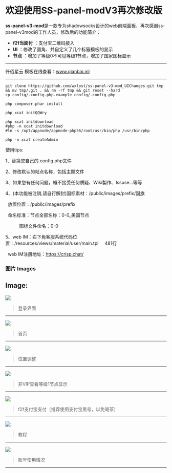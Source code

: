 # 欢迎使用SS-panel-modV3再次修改版


**ss-panel-v3-mod**是一款专为shadowsocks设计的web前端面板，再次感谢ss-panel-v3mod的工作人员，修改后的功能简介：
 
- **f2f当面付** ：支付宝二维码接入
- **UI** ：修改了圆角、并自定义了几个标籤模板的显示
- **节点** ：增加了等级0不可见等级1节点，增加了国家图标显示

-------------------

仟佰星云 模板在线查看：www.qianbai.ml

-------------------
```
git clone https://github.com/wxlost/ss-panel-v3-mod_UIChanges.git tmp && mv tmp/.git . && rm -rf tmp && git reset --hard
cp config/.config.php.example config/.config.php
```
```
php composer.phar install
```
```
php xcat initQQWry
```
```
php xcat initdownload
#php -n xcat initdownload
#ln -s /opt/appnode/appnode-php56/root/usr/bin/php /usr/bin/php
```
```
php -n xcat createAdmin
```

使用tips:

1、替换您自己的.config.php文件

2、修改默认的站点名称，包括主题文件

3、如果您有任何问题，概不接受任何质疑、Wiki製作、Issuse...等等

4、(本功能被注销,请自行解封)国标素材：/public/images/prefix/国旗

   放置位置：/public/images/prefix
   
   命名标准：节点全部名称：0-0_美国节点
   
            图标文件命名：0-0
            
5、web IM：右下角客服系统代码位置：/resources/views/material/user/main.tpl     481行

   web IM注册地址：https://crisp.chat/
### 图片 Images

Image:
-------------------
![](https://github.com/galaxychuck/images/blob/master/1.jpg)

> 登录界面
-------------------

![](https://github.com/galaxychuck/images/blob/master/2.jpg)

> 首页

-------------------
![](https://github.com/galaxychuck/images/blob/master/3.jpg)

> 位置调整

-------------------
![](https://github.com/galaxychuck/images/blob/master/4.jpg)

> 非VIP查看等级1节点显示

-------------------
![](https://github.com/galaxychuck/images/blob/master/5.jpg)

> f2f支付宝支付（推荐使用支付宝黑号，以免喝茶）

-------------------
![](https://github.com/galaxychuck/images/blob/master/6.jpg)

> 教程
-------------------

![](https://github.com/galaxychuck/images/blob/master/7.jpg)

> 账号使用情况
-------------------
